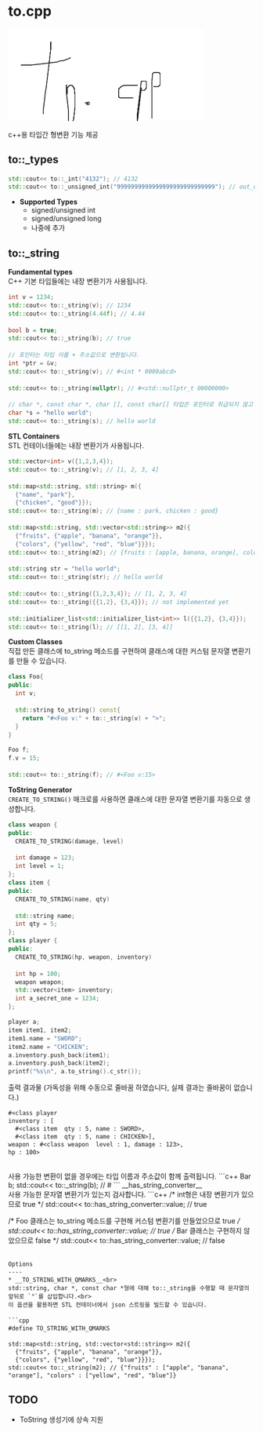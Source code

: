 to.cpp
====

<img src="to.png" width="400" />

c++용 타입간 형변환 기능 제공

to::_types
----
  ```c++
  std::cout<< to::_int("4132"); // 4132
  std::cout<< to::_unsigned_int("9999999999999999999999999999"); // out_of_range exception
  ```
  
  * __Supported Types__
    * signed/unsigned int
    * signed/unsigned long
    * 나중에 추가
  
to::_string
----

  __Fundamental types__<br>
  C++ 기본 타입들에는 내장 변환기가 사용됩니다.
  ```c++
  int v = 1234;
  std::cout<< to::_string(v); // 1234
  std::cout<< to::_string(4.44f); // 4.44
  
  bool b = true;
  std::cout<< to::_string(b); // true
  
  // 포인터는 타입 이름 + 주소값으로 변환됩니다.
  int *ptr = &v;
  std::cout<< to::_string(v); // #<int * 0000abcd>
  
  std::cout<< to::_string(nullptr); // #<std::nullptr_t 00000000>
  
  // char *, const char *, char [], const char[] 타입은 포인터로 취급되지 않고 문자열로 취급됩니다.
  char *s = "hello world";
  std::cout<< to::_string(s); // hello world
  ```
  __STL Containers__<br>
  STL 컨테이너들에는 내장 변환기가 사용됩니다.
  ```c++
  std::vector<int> v({1,2,3,4});
  std::cout<< to::_string(v); // [1, 2, 3, 4]
  
  std::map<std::string, std::string> m({
    {"name", "park"},
    {"chicken", "good"}});
  std::cout<< to::_string(m); // {name : park, chicken : good}
  
  std::map<std::string, std::vector<std::string>> m2({
    {"fruits", {"apple", "banana", "orange"}},
  	{"colors", {"yellow", "red", "blue"}}});
  std::cout<< to::_string(m2); // {fruits : [apple, banana, orange], colors : [yellow, red, blue]}
  
  std::string str = "hello world";
  std::cout<< to::_string(str); // hello world
  
  std::cout<< to::_string({1,2,3,4}); // [1, 2, 3, 4]
  std::cout<< to::_string({{1,2}, {3,4}}); // not implemented yet
  
  std::initializer_list<std::initializer_list<int>> l({{1,2}, {3,4}});
  std::cout<< to::_string(l); // [[1, 2], [3, 4]]
  ```
  __Custom Classes__<br>
  직접 만든 클래스에 to_string 메소드를 구현하여 클래스에 대한 커스텀 문자열 변환기를 만들 수 있습니다.
  ```c++
  class Foo{
  public:
    int v;
    
    std::string to_string() const{
      return "#<Foo v:" + to::_string(v) + ">";
    }
  }
  ```
  ```c++
  Foo f;
  f.v = 15;
  
  std::cout<< to::_string(f); // #<Foo v:15>
  ```
  
  __ToString Generator__<br>
  `CREATE_TO_STRING()` 매크로를 사용하면 클래스에 대한 문자열 변환기를 자동으로 생성합니다.
  ```c++
class weapon {
public:
	CREATE_TO_STRING(damage, level)

	int damage = 123;
	int level = 1;
};
class item {
public:
	CREATE_TO_STRING(name, qty)

	std::string name;
	int qty = 5;
};
class player {
public:
	CREATE_TO_STRING(hp, weapon, inventory)

	int hp = 100;
	weapon weapon;
	std::vector<item> inventory;
	int a_secret_one = 1234;
};
  ```
  ```c++
player a;
item item1, item2;
item1.name = "SWORD";
item2.name = "CHICKEN";
a.inventory.push_back(item1);
a.inventory.push_back(item2);
printf("%s\n", a.to_string().c_str());
  ```
  출력 결과물 (가독성을 위해 수동으로 줄바꿈 하였습니다, 실제 결과는 줄바꿈이 없습니다.)
  ```
#<class player
  inventory : [
    #<class item  qty : 5, name : SWORD>,
    #<class item  qty : 5, name : CHICKEN>], 
  weapon : #<class weapon  level : 1, damage : 123>,
  hp : 100>
  ```
  <br>
  사용 가능한 변환이 없을 경우에는 타입 이름과 주소값이 함께 출력됩니다.
  ```c++
  Bar b;
  std::cout<< to::_string(b); // #<Bar 00001234>
  ```
  __has_string_converter__<br>
  사용 가능한 문자열 변환기가 있는지 검사합니다.
  ```c++
  /* int형은 내장 변환기가 있으므로 true */
  std::cout<< to::has_string_converter<int>::value; // true
  
  /* Foo 클래스는 to_string 메소드를 구현해 커스텀 변환기를 만들었으므로 true */
  std::cout<< to::has_string_converter<Foo>::value; // true
  /* Bar 클래스는 구현하지 않았으므로 false */
  std::cout<< to::has_string_converter<Bar>::value; // false
  ```

Options
----
* __TO_STRING_WITH_QMARKS__<br>
  std::string, char *, const char *형에 대해 to::_string을 수행할 때 문자열의 앞뒤로 `"`를 삽입합니다.<br>
  이 옵션을 활용하면 STL 컨테이너에서 json 스트링을 빌드할 수 있습니다.

  ```cpp
  #define TO_STRING_WITH_QMARKS
  
  std::map<std::string, std::vector<std::string>> m2({
    {"fruits", {"apple", "banana", "orange"}},
  	{"colors", {"yellow", "red", "blue"}}});
  std::cout<< to::_string(m2); // {"fruits" : ["apple", "banana", "orange"], "colors" : ["yellow", "red", "blue"]}
  ```

TODO
----
* ToString 생성기에 상속 지원
